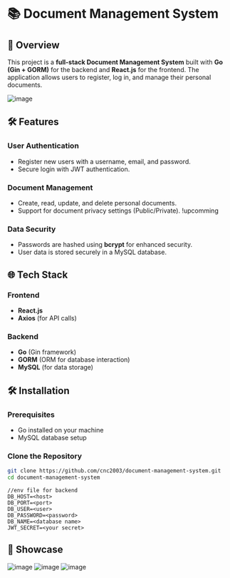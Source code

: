 # 📚 Document Management System

## 🚀 Overview
This project is a **full-stack Document Management System** built with **Go (Gin + GORM)** for the backend and **React.js** for the frontend. The application allows users to register, log in, and manage their personal documents.

![image](https://github.com/user-attachments/assets/87b7be09-9089-4da6-9c27-4a91e772384f)

## 🛠️ Features
### User Authentication
- Register new users with a username, email, and password.
- Secure login with JWT authentication.

### Document Management
- Create, read, update, and delete personal documents.
- Support for document privacy settings (Public/Private). !upcomming

### Data Security
- Passwords are hashed using **bcrypt** for enhanced security.
- User data is stored securely in a MySQL database.

## 🌐 Tech Stack
### Frontend
- **React.js**
- **Axios** (for API calls)

### Backend
- **Go** (Gin framework)
- **GORM** (ORM for database interaction)
- **MySQL** (for data storage)

## 🛠️ Installation

### Prerequisites
- Go installed on your machine
- MySQL database setup

### Clone the Repository
```bash
git clone https://github.com/cnc2003/document-management-system.git
cd document-management-system
```
```env for backend
//env file for backend
DB_HOST=<host>
DB_PORT=<port>
DB_USER=<user>
DB_PASSWORD=<password>
DB_NAME=<database name>
JWT_SECRET=<your secret>
```
## 🚀 Showcase
![image](https://github.com/user-attachments/assets/bcee3e3c-acf6-4a2c-988a-094d55a726f5)
![image](https://github.com/user-attachments/assets/91fa2550-3f8f-47ca-8cf7-ffd81b75dedb)
![image](https://github.com/user-attachments/assets/708db830-8beb-4aa2-9267-b4258953ad54)

